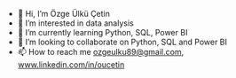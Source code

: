 - 👋 Hi, I’m Özge Ülkü Çetin
- 👀 I’m interested in data analysis
- 🌱 I’m currently learning Python, SQL, Power BI
- 💞️ I’m looking to collaborate on Python, SQL and Power BI
- 📫 How to reach me ozgeulku89@gmail.com, www.linkedin.com/in/oucetin

<!---
ozzul/ozzul is a ✨ special ✨ repository because its `README.md` (this file) appears on your GitHub profile.
You can click the Preview link to take a look at your changes.
--->
